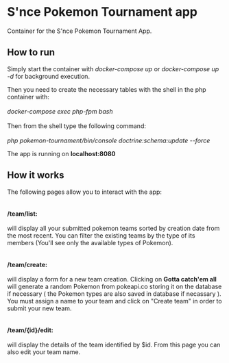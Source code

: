 # S'nce Pokemon Tournament app

Container for the S'nce Pokemon Tournament App. 

## How to run

Simply start the container with <i>docker-compose up</i> or <i>docker-compose up -d</i> for background execution.

Then you need to create the necessary tables with the shell in the php container with:<br/><br/>
<i>docker-compose exec php-fpm bash</i><br/><br/>
Then from the shell type the following command:<br/><br/> 
<i>php pokemon-tournament/bin/console doctrine:schema:update --force</i>

The app is running on <b>localhost:8080</b>




## How it works

The following pages allow you to interact with the app:<br/><br/><br/>
<b>/team/list:</b><br/><br/>
will display all your submitted pokemon teams sorted by creation date from the most recent. You can filter the existing teams by the type of its members (You'll see only the available types of Pokemon).<br/><br/><br/>
<b>/team/create:</b><br/><br/>will display a form for a new team creation. Clicking on <b>Gotta catch'em all</b> will generate a random Pokemon from pokeapi.co storing it on the database if necessary ( the Pokemon types are also saved in database if necassary ).
You must assign a name to your team and click on "Create team" in order to submit your new team.<br/><br/><br/>
<b>/team/{id}/edit:</b><br/><br/>will display the details of the team identified by $id. From this page you can also edit your team name.<br/><br/>







